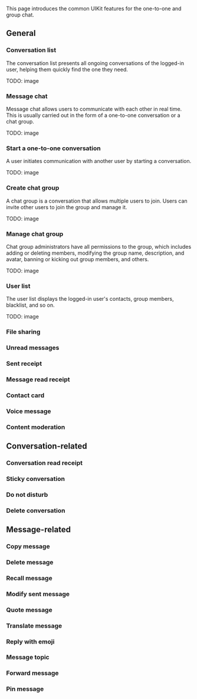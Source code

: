 This page introduces the common UIKit features for the one-to-one and group chat.

## General

### Conversation list

The conversation list presents all ongoing conversations of the logged-in user, helping them quickly find the one 
they need.

TODO: image

### Message chat

Message chat allows users to communicate with each other in real time. This is usually carried out in the form of a 
one-to-one conversation or a chat group.

TODO: image

### Start a one-to-one conversation

A user initiates communication with another user by starting a conversation. 

TODO: image

### Create chat group

A chat group is a conversation that allows multiple users to join. Users can invite other users to join the group and 
manage it.

TODO: image

### Manage chat group

Chat group administrators have all permissions to the group, which includes adding or deleting members, 
modifying the group name, description, and avatar, banning or kicking out group members, and others. 

TODO: image

### User list

The user list displays the logged-in user's contacts, group members, blacklist, and so on. 

TODO: image

### File sharing

### Unread messages

### Sent receipt

### Message read receipt

### Contact card

### Voice message

### Content moderation

## Conversation-related 

### Conversation read receipt

### Sticky conversation

### Do not disturb

### Delete conversation

## Message-related

### Copy message

### Delete message

### Recall message

### Modify sent message

### Quote message

### Translate message

### Reply with emoji

### Message topic

### Forward message

### Pin message





